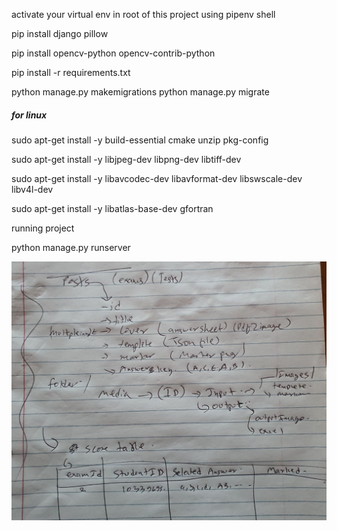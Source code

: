 activate your virtual env in root of this project using pipenv shell

pip install django pillow

pip install opencv-python opencv-contrib-python

pip install -r requirements.txt

python manage.py makemigrations
python manage.py migrate

##### for linux

sudo apt-get install -y build-essential cmake unzip pkg-config

sudo apt-get install -y libjpeg-dev libpng-dev libtiff-dev

sudo apt-get install -y libavcodec-dev libavformat-dev libswscale-dev libv4l-dev

sudo apt-get install -y libatlas-base-dev gfortran



running project

python manage.py runserver

![architecture](arch.jpg)
